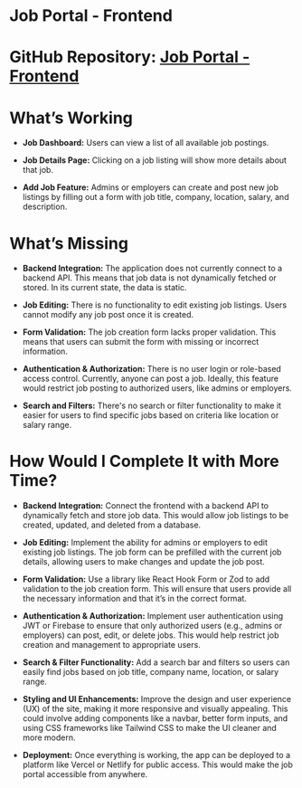 
# Job Portal - Frontend

# GitHub Repository: [Job Portal - Frontend](https://github.com/RavipatiPoornaChandrika/jobportal---frontend)

# What’s Working
 - **Job Dashboard:** Users can view a list of all available job postings.

- **Job Details Page:** Clicking on a job listing will show more details about that job.

 - **Add Job Feature:** Admins or employers can create and post new job listings by filling out a form with job title, company, location, salary, and description.

# What’s Missing
- **Backend Integration:** The application does not currently connect to a backend API. This means that job data is not dynamically fetched or stored. In its current state, the data is static.

- **Job Editing:** There is no functionality to edit existing job listings. Users cannot modify any job post once it is created.

- **Form Validation:** The job creation form lacks proper validation. This means that users can submit the form with missing or incorrect information.

- **Authentication & Authorization:** There is no user login or role-based access control. Currently, anyone can post a job. Ideally, this feature would restrict job posting to authorized users, like admins or employers.

- **Search and Filters:** There's no search or filter functionality to make it easier for users to find specific jobs based on criteria like location or salary range.

# How Would I Complete It with More Time?
- **Backend Integration:** Connect the frontend with a backend API to dynamically fetch and store job data. This would allow job listings to be created, updated, and deleted from a database.

- **Job Editing:** Implement the ability for admins or employers to edit existing job listings. The job form can be prefilled with the current job details, allowing users to make changes and update the job post.

- **Form Validation:** Use a library like React Hook Form or Zod to add validation to the job creation form. This will ensure that users provide all the necessary information and that it’s in the correct format.

- **Authentication & Authorization:** Implement user authentication using JWT or Firebase to ensure that only authorized users (e.g., admins or employers) can post, edit, or delete jobs. This would help restrict job creation and management to appropriate users.

- **Search & Filter Functionality:** Add a search bar and filters so users can easily find jobs based on job title, company name, location, or salary range.

- **Styling and UI Enhancements:** Improve the design and user experience (UX) of the site, making it more responsive and visually appealing. This could involve adding components like a navbar, better form inputs, and using CSS frameworks like Tailwind CSS to make the UI cleaner and more modern.

- **Deployment:** Once everything is working, the app can be deployed to a platform like Vercel or Netlify for public access. This would make the job portal accessible from anywhere.
